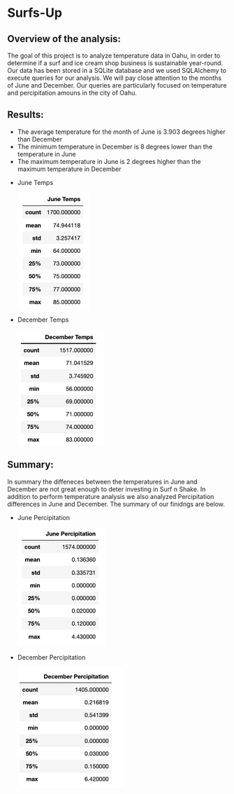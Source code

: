 # Surfs-Up

## Overview of the analysis:

The goal of this project is to analyze temperature data in Oahu, in order to determine if a surf and ice cream shop business is sustainable year-round.  Our data has been stored in a SQLite database and we used SQLAlchemy to execute queries for our analysis.  We will pay close attention to the months of June and December.  Our queries are particularly focused on temperature and percipitation amouns in the city of Oahu.

## Results:

- The average temperature for the month of June is 3.903 degrees higher than December
- The minimum temperature in December is 8 degrees lower than the temperature in June
- The maximum temperature in June is 2 degrees higher than the maximum temperature in December


 * June Temps
 
    ![June_Temps](Resources/june_temps.png)

 * December Temps

    ![December_Temps](Resources/december_temps.png) 
 

 
 
## Summary:
In summary the diffeneces between the temperatures in June and December are not great enough to deter investing in Surf n Shake.  In addition to perform temperature analysis we also analyzed Percipitation differences in June and December.   The summary of our finidngs are below.

 * June Percipitation

   ![June_Percipitation](Resources/June_Percipitation.png) 
 

 * December Percipitation

   ![December_Percipitation](Resources/December_Percipitation.png) 

